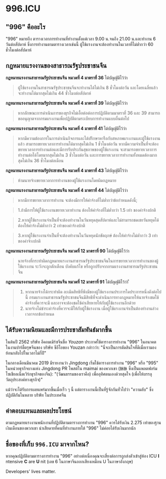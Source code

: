 996.ICU
===

## "996" คืออะไร
"996" หมายถึง ตารางเวลาการทำงานที่ทำงานตั้งแต่เวลา 9.00 น.จนถึง 21.00 น.และทำงาน 6 วันต่อสัปดาห์ 
ซึ่งการทำงานตามตารางเวลาเช่นนี้ ผู้ใช้แรงงานจะต้องทำงานในเวลาที่ไม่ต่ำกว่า 60 ชั่วโมงต่อสัปดาห์

## กฎหมายแรงงานของสาธารณรัฐประชาชนจีน
**กฎหมายแรงงานสาธารณรัฐประชาชนจีน หมวดที่ 4 มาตราที่ 36** ได้บัญญัติไว้ว่า
> ผู้ใช้แรงงานในสาธารณรัฐประชาชนจีนจะทำงานได้ไม่เกิน 8 ชั่วโมงต่อวัน และโดยเฉลี่ยแล้วจะทำงานได้มากสุดไม่เกิน 44 ซั่วโมงต่อสัปดาห์

**กฎหมายแรงงานสาธารณรัฐประชาชนจีน หมวดที่ 4 มาตราที่ 39** ได้บัญญัติไว้ว่า
> หากลักษณะการดำเนินการของธุรกิจไม่เอื้อต่อต่อการปฎิบัติตามมาตราที่ 36 และ 39 สามารถขออนุญาตจากกรมแรงงานเพื่อปฏิบัติตามระเบียบการทำงานแบบอื่นต่อไป

**กฎหมายแรงงานสาธารณรัฐประชาชนจีน หมวดที่ 4 มาตราที่ 41** ได้บัญญัติไว้ว่า
> หากมีความต้องการในการดำเนินกิจการและได้ปรีกษาหารือกับสหภาพแรงงานและผู้ใช้แรงงานแล้ว สามารถขยายเวลาการทำงานได้มากสุดไม่เกิน 1 ชั่วโมงต่อวัน หากมีความจำเป็นที่จะต้องขยายเวลาการทำงานต่อและมีการรับประกันสุขภาพของผู้ใช้แรงงาน จะสามารถขยายเวลาการทำงานต่อได้โดยมากสุดไม่เกิน 3 ชั่วโมงต่อวัน และการขยายเวลาการทำงานทั้งหมดต้องมากสุดไม่เกิน 36 ชั่วโมงต่อเดือน

**กฎหมายแรงงานสาธารณรัฐประชาชนจีน หมวดที่ 4 มาตราที่ 43** ได้บัญญัติไว้ว่า
> ห้ามนายจ้างขยายเวลาการทำงานของผู้ใช้แรงงานโดยผิดกฎหมาย

**กฎหมายแรงงานสาธารณรัฐประชาชนจีน หมวดที่ 4 มาตราที่ 44** ได้บัญญัติไว้ว่า
> หากมีการขยายเวลาการทำงาน จะต้องมีการให้ค่าจ้างที่ไม่ต่ำกว่าข้อกำหนดดังนี้;

>   1.ถ้ามีการให้ผู้ใช้แรงงานขยายเวลาทำงาน ต้องให้ค่าจ้างที่ไม่ต่ำกว่า 1.5 เท่า ของค่าจ้างปกติ

>   2.หากผู้ใช้แรงงานจำเป็นที่จะต้องทำงานในวันหยุดสุดสัปดาห์และไม่สามารถชดเชยวันหยุดได้ ต้องให้ค่าจ้างไม่ต่ำกว่า 2 เท่าของค่าจ้างปกติ

>   3.หากผู้ใช้แรงงานจำเป็นที่จะต้องทำงานในวันหยุดนักขัตฤกษ์ ต้องให้ค่าจ้างไม่ต่ำกว่า 3 เท่าของค่าจ้างปกติ

**กฎหมายแรงงานสาธารณรัฐประชาชนจีน หมวดที่ 12 มาตราที่ 90** ได้บัญญัติไว้ว่า
> นายจ้างที่กระทำผิดกฎหมายแรงงานสาธารณรัฐประชาชนจีนในการขยายเวลาการทำงานของผู้ใช้แรงงาน ระวังจะถูกตักเตือน บังคับแก้ไข หรือถูกปรับจากกรมแรงงานสาธารณรัฐประชาชนจีน

**กฎหมายแรงงานสาธารณรัฐประชาชนจีน หมวดที่ 12 มาตราที่ 91** ได้บัญญัติไว้ว่า
ื
> 1. หากนายจ้างได้กระทำผิด ละเมิดสิทธิที่พึงมีของผู้ใช้แรงงานประการใดประการหนึ่งดังต่อไปนี้ กรมแรงงานสาธารณรัฐประชาชนจีนมีสิทธิที่จะดำเนินการทางกฎหมายให้นายจ้างชดใช้ค่าจ้างที่ควรจะมี และอาจจะต้องชดใช้ค่าเสียหายให้กับผู้ใช้แรงงานอีกด้วย
> 2. นายจ้างไม่ชำระค่าจ้างที่ควรจะมีให้กับผู้ใช้แรงงาน เมื่อผู้ใช้แรงงานจำเป็นต้องทำงานล่วงเวลาจากข้อกำหนด

## ได้รับความนิยมและมีการประชาสัมพันธ์มากขึ้น

ในต้นปี 2562 บริษัท อีคอมเมิร์ซจีนชื่อ _Youzan_ ประกาศใช้ตารางการทำงาน "996" ในอนาคต ในงานปาร์ตี้ตรุษจีนของ บริษัท ซีอีโอของ Youzan กล่าวว่า: "นี่จะเป็นการตัดสินใจที่ดีเมื่อเรามองย้อนกลับไปในเวลาไม่กี่ปี"

ในกลางเดือนมีนาคม 2019 มีรายงานว่า Jingdong เริ่มใช้ตารางการทำงาน "996" หรือ "995" ในหน่วยธุรกิจบางแห่ง Jingdong PR โพสต์ใน maimai ของพวกเขา (`脉脉` ซึ่งเป็นแพลตฟอร์มโซเชียลเน็ตเวิร์กธุรกิจของจีน): "(วัฒนธรรมของเราคือ) เพื่ออุทิศตนเองด้วยสุดใจ (เพื่อให้บรรลุวัตถุประสงค์ทางธุรกิจ)"

แม้ว่าจะได้รับการเผยแพร่มากขึ้นเมื่อเร็ว ๆ นี้ แต่ตารางงานนี้เป็นที่รู้จักกันทั่วไปว่า "ความลับ" ซึ่งปฏิบัติกันในหลาย บริษัท ในประเทศจีน
## ค่าตอบแทนและผลประโยชน์

ตามกฎหมายแรงงานพนักงานที่ปฏิบัติตามตารางการทำงาน "996" ควรได้รับเงิน 2.275 เท่าของฐานเงินเดือนของพวกเขา น่าเสียดายที่คนที่ทำงานภายใต้ "996" ไม่ค่อยได้รับเงินมากนัก

## ชื่อของที่เก็บ `996.ICU` มาจากไหน?

หากคุณปฏิบัติตามตารางการทำงาน "996" อย่างต่อเนื่องคุณจะเสี่ยงต่อการถูกส่งตัวเข้าสู่ห้อง ICU **I** ntensive **C** are **U** nit (เลข 6 ในภาษาจีนออกเสียงเหมือน U ในภาษาอังกฤษ)

Developers' lives matter.
